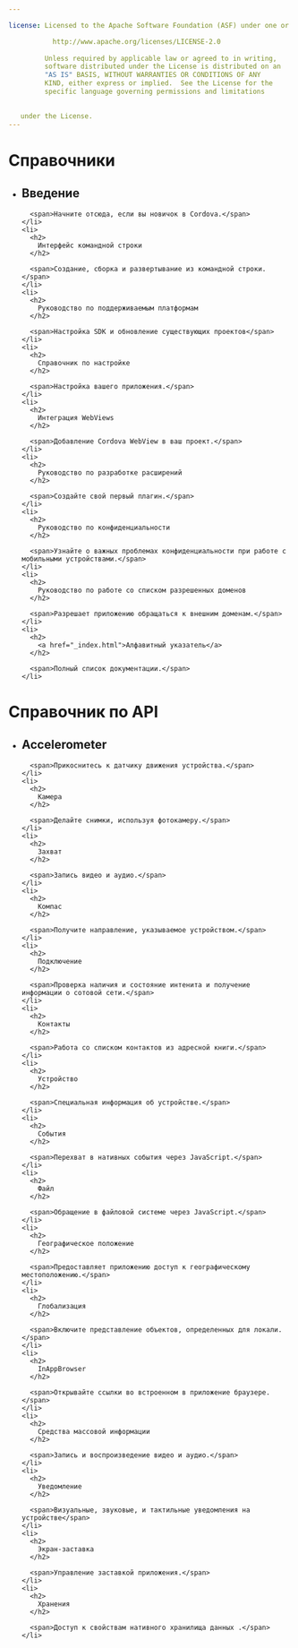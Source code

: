 ```yaml
---

license: Licensed to the Apache Software Foundation (ASF) under one or more contributor license agreements. See the NOTICE file distributed with this work for additional information regarding copyright ownership. The ASF licenses this file to you under the Apache License, Version 2.0 (the "License"); you may not use this file except in compliance with the License. You may obtain a copy of the License at

           http://www.apache.org/licenses/LICENSE-2.0
    
         Unless required by applicable law or agreed to in writing,
         software distributed under the License is distributed on an
         "AS IS" BASIS, WITHOUT WARRANTIES OR CONDITIONS OF ANY
         KIND, either express or implied.  See the License for the
         specific language governing permissions and limitations
    

   under the License.
---
```


<div id="home">
  <h1>
    Справочники
  </h1>
  
  <ul>
    <li>
      <h2>
        Введение
      </h2>
      
      <span>Начните отсюда, если вы новичок в Cordova.</span>
    </li>
    <li>
      <h2>
        Интерфейс командной строки
      </h2>
      
      <span>Создание, сборка и развертывание из командной строки.</span>
    </li>
    <li>
      <h2>
        Руководство по поддерживаемым платформам
      </h2>
      
      <span>Настройка SDK и обновление существующих проектов</span>
    </li>
    <li>
      <h2>
        Справочник по настройке
      </h2>
      
      <span>Настройка вашего приложения.</span>
    </li>
    <li>
      <h2>
        Интеграция WebViews
      </h2>
      
      <span>Добавление Cordova WebView в ваш проект.</span>
    </li>
    <li>
      <h2>
        Руководство по разработке расширений
      </h2>
      
      <span>Создайте свой первый плагин.</span>
    </li>
    <li>
      <h2>
        Руководство по конфиденциальности
      </h2>
      
      <span>Узнайте о важных проблемах конфиденциальности при работе с мобильными устройствами.</span>
    </li>
    <li>
      <h2>
        Руководство по работе со списком разрешенных доменов
      </h2>
      
      <span>Разрешает приложению обращаться к внешним доменам.</span>
    </li>
    <li>
      <h2>
        <a href="_index.html">Алфавитный указатель</a>
      </h2>
      
      <span>Полный список документации.</span>
    </li>
  </ul>
  
  <h1>
    Справочник по API
  </h1>
  
  <ul>
    <li>
      <h2>
        Accelerometer
      </h2>
      
      <span>Прикоснитесь к датчику движения устройства.</span>
    </li>
    <li>
      <h2>
        Камера
      </h2>
      
      <span>Делайте снимки, используя фотокамеру.</span>
    </li>
    <li>
      <h2>
        Захват
      </h2>
      
      <span>Запись видео и аудио.</span>
    </li>
    <li>
      <h2>
        Компас
      </h2>
      
      <span>Получите направление, указываемое устройством.</span>
    </li>
    <li>
      <h2>
        Подключение
      </h2>
      
      <span>Проверка наличия и состояние интенита и получение информации о сотовой сети.</span>
    </li>
    <li>
      <h2>
        Контакты
      </h2>
      
      <span>Работа со списком контактов из адресной книги.</span>
    </li>
    <li>
      <h2>
        Устройство
      </h2>
      
      <span>Специальная информация об устройстве.</span>
    </li>
    <li>
      <h2>
        События
      </h2>
      
      <span>Перехват в нативных события через JavaScript.</span>
    </li>
    <li>
      <h2>
        Файл
      </h2>
      
      <span>Обращение в файловой системе через JavaScript.</span>
    </li>
    <li>
      <h2>
        Географическое положение
      </h2>
      
      <span>Предоставляет приложению доступ к географическому местоположению.</span>
    </li>
    <li>
      <h2>
        Глобализация
      </h2>
      
      <span>Включите представление объектов, определенных для локали.</span>
    </li>
    <li>
      <h2>
        InAppBrowser
      </h2>
      
      <span>Открывайте ссылки во встроенном в приложение браузере.</span>
    </li>
    <li>
      <h2>
        Средства массовой информации
      </h2>
      
      <span>Запись и воспроизведение видео и аудио.</span>
    </li>
    <li>
      <h2>
        Уведомление
      </h2>
      
      <span>Визуальные, звуковые, и тактильные уведомления на устройстве</span>
    </li>
    <li>
      <h2>
        Экран-заставка
      </h2>
      
      <span>Управление заставкой приложения.</span>
    </li>
    <li>
      <h2>
        Хранения
      </h2>
      
      <span>Доступ к свойствам нативного хранилища данных .</span>
    </li>
  </ul>
</div>